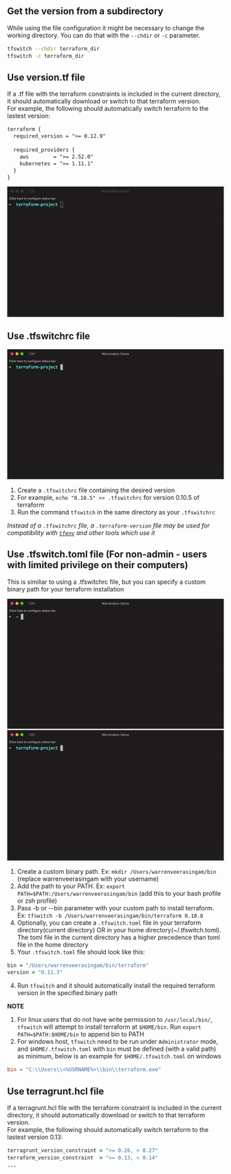 ## Get the version from a subdirectory
While using the file configuration it might be necessary to change the working directory. You can do that with the `--chdir` or `-c` parameter.  
```bash
tfswitch --chdir terraform_dir
tfswitch -c terraform_dir
```

## Use version.tf file
If a .tf file with the terraform constraints is included in the current directory, it should automatically download or switch to that terraform version.  
For example, the following should automatically switch terraform to the lastest version:  
```
terraform {
  required_version = ">= 0.12.9"

  required_providers {
    aws        = ">= 2.52.0"
    kubernetes = ">= 1.11.1"
  }
}
```

![versiontf](../static/versiontf.gif "Use version.tf")

## Use .tfswitchrc file
![tfswitchrc](../static/tfswitch-v6.gif)

1. Create a `.tfswitchrc` file containing the desired version
2. For example, `echo "0.10.5" >> .tfswitchrc` for version 0.10.5 of terraform
3. Run the command `tfswitch` in the same directory as your `.tfswitchrc`

*Instead of a `.tfswitchrc` file, a `.terraform-version` file may be used for compatibility with [`tfenv`](https://github.com/tfutils/tfenv#terraform-version-file) and other tools which use it*

## Use .tfswitch.toml file  (For non-admin - users with limited privilege on their computers)
This is similiar to using a .tfswitchrc file, but you can specify a custom binary path for your terraform installation

![toml1](../static/tfswitch-v7.gif)
![toml2](../static/tfswitch-v8.gif)

1. Create a custom binary path. Ex: `mkdir /Users/warrenveerasingam/bin` (replace warrenveerasingam with your username)
2. Add the path to your PATH. Ex: `export PATH=$PATH:/Users/warrenveerasingam/bin` (add this to your bash profile or zsh profile)
3. Pass -b or --bin parameter with your custom path to install terraform. Ex: `tfswitch -b /Users/warrenveerasingam/bin/terraform 0.10.8 `
4. Optionally, you can create a `.tfswitch.toml` file in your terraform directory(current directory) OR in your home directory(~/.tfswitch.toml). The toml file in the current directory has a higher precedence than toml file in the home directory
5. Your `.tfswitch.toml` file should look like this:
```ruby
bin = "/Users/warrenveerasingam/bin/terraform"
version = "0.11.3"
```
4. Run `tfswitch` and it should automatically install the required terraform version in the specified binary path

**NOTE** 
1. For linux users that do not have write permission to `/usr/local/bin/`, `tfswitch` will attempt to install terraform at `$HOME/bin`. Run `export PATH=$PATH:$HOME/bin` to append bin to PATH  
2. For windows host, `tfswitch` need to be run under `Administrator` mode, and `$HOME/.tfswitch.toml` with `bin` must be defined (with a valid path) as minimum, below is an example for `$HOME/.tfswitch.toml` on windows

```toml
bin = "C:\\Users\\<%USRNAME%>\\bin\\terraform.exe"
```

## Use terragrunt.hcl file
If a terragrunt.hcl file with the terraform constraint is included in the current directory, it should automatically download or switch to that terraform version.  
For example, the following should automatically switch terraform to the lastest version 0.13:     
```ruby
terragrunt_version_constraint = ">= 0.26, < 0.27"
terraform_version_constraint  = ">= 0.13, < 0.14"
...
```
